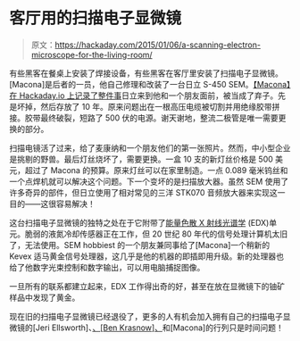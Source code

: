 # 客厅用的扫描电子显微镜

> 原文：<https://hackaday.com/2015/01/06/a-scanning-electron-microscope-for-the-living-room/>

有些黑客在餐桌上安装了焊接设备，有些黑客在客厅里安装了扫描电子显微镜。[Macona]是后者的一员，他自己修理和改装了一台日立 S-450 SEM。[【Macona】在 Hackaday.io 上记录了整件事](http://hackaday.io/project/3281)日立来到他和一个朋友面前，被当成了弃子。先是坏掉，然后存放了 10 年。原来问题出在一根高压电缆被切割并用绝缘胶带拼接。胶带最终破裂，短路了 500 伏的电源。谢天谢地，整流二极管是唯一需要更换的部分。

扫描电镜活了过来，给了麦康纳和一个朋友他们的第一张照片。然而，中小型企业是挑剔的野兽。最后灯丝烧坏了，需要更换。一盒 10 支的新灯丝价格是 500 美元，超过了 Macona 的预算。原来灯丝可以在家里制造。一点 0.089 毫米钨丝和一个点焊机就可以解决这个问题。下一个变坏的是扫描放大器。虽然 SEM 使用了许多奇异的部件，但日立使用了相对常见的三洋 STK070 音频放大器来实现这一目的——这很容易解决！

这台扫描电子显微镜的独特之处在于它附带了[能量色散 X 射线光谱学](http://en.wikipedia.org/wiki/Energy-dispersive_X-ray_spectroscopy) (EDX)单元。脆弱的液氮冷却传感器正在工作，但 20 世纪 80 年代的信号处理计算机太旧了，无法使用。SEM hobbiest 的一个朋友兼同事给了[Macona]一个稍新的 Kevex 适马黄金信号处理器，这几乎是他的机器的即插即用升级。新的处理器也给了他数字光束控制和数字输出，可以用电脑捕捉图像。

一旦所有的联系都建立起来，EDX 工作得出奇的好，甚至在放在显微镜下的铀矿样品中发现了黄金。

现在旧的扫描电子显微镜已经退役了，更多的人有机会加入拥有自己的扫描电子显微镜的[Jeri Ellsworth]、[、[Ben Krasnow]、](http://hackaday.com/2014/09/03/ben-krasnow-hacks-a-scanning-electron-microscope/)和[Macona]的行列只是时间问题！